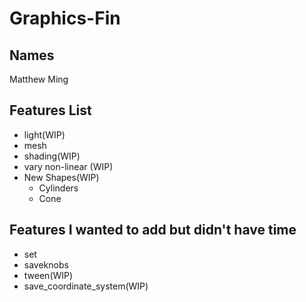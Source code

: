 # Graphics-Fin
## Names
Matthew Ming

## Features List
* light(WIP)
* mesh
* shading(WIP)
* vary non-linear (WIP)
* New Shapes(WIP)
  * Cylinders
  * Cone
  
## Features I wanted to add but didn't have time
* set
* saveknobs
* tween(WIP)
* save_coordinate_system(WIP)

